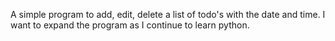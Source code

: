 A simple program to add, edit, delete a list of todo's with the date and time. I want to expand the program as I continue to learn python.